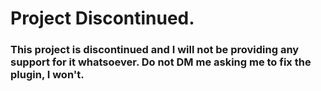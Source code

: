 # Project Discontinued.
### This project is discontinued and I will not be providing any support for it whatsoever. Do not DM me asking me to fix the plugin, I won't.
